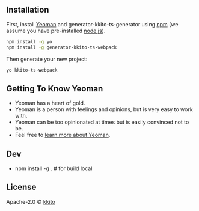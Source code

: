## Installation

First, install [Yeoman](http://yeoman.io) and generator-kkito-ts-generator using [npm](https://www.npmjs.com/) (we assume you have pre-installed [node.js](https://nodejs.org/)).

```bash
npm install -g yo
npm install -g generator-kkito-ts-webpack
```

Then generate your new project:

```bash
yo kkito-ts-webpack
```

## Getting To Know Yeoman

 * Yeoman has a heart of gold.
 * Yeoman is a person with feelings and opinions, but is very easy to work with.
 * Yeoman can be too opinionated at times but is easily convinced not to be.
 * Feel free to [learn more about Yeoman](http://yeoman.io/).

## Dev 
 * npm install -g . # for build local

## License

Apache-2.0 © [kkito](kkito.cn)

